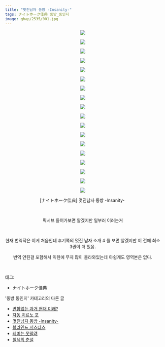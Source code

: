 ```yaml
---
title: "멋진남자 동방 -Insanity-"
tags: ナイトホーク佳典 동방_동인지
image: ghap/2535/001.jpg
---
```

<div class="article">
<p style="text-align: center; clear: none; float: none;"><img src="{{ site.nasurl }}/ghap/2535/001.jpg"/></p>
<p style="text-align: center; clear: none; float: none;"><img src="{{ site.nasurl }}/ghap/2535/002.jpg"/></p>
<p style="text-align: center; clear: none; float: none;"><img src="{{ site.nasurl }}/ghap/2535/003.jpg"/></p>
<p style="text-align: center; clear: none; float: none;"><img src="{{ site.nasurl }}/ghap/2535/004.jpg"/></p>
<p style="text-align: center; clear: none; float: none;"><img src="{{ site.nasurl }}/ghap/2535/005.jpg"/></p>
<p style="text-align: center; clear: none; float: none;"><img src="{{ site.nasurl }}/ghap/2535/006.jpg"/></p>
<p style="text-align: center; clear: none; float: none;"><img src="{{ site.nasurl }}/ghap/2535/007.jpg"/></p>
<p style="text-align: center; clear: none; float: none;"><img src="{{ site.nasurl }}/ghap/2535/008.jpg"/></p>
<p style="text-align: center; clear: none; float: none;"><img src="{{ site.nasurl }}/ghap/2535/009.jpg"/></p>
<p style="text-align: center; clear: none; float: none;"><img src="{{ site.nasurl }}/ghap/2535/010.jpg"/></p>
<p style="text-align: center; clear: none; float: none;"><img src="{{ site.nasurl }}/ghap/2535/011.jpg"/></p>
<p style="text-align: center; clear: none; float: none;"><img src="{{ site.nasurl }}/ghap/2535/012.jpg"/></p>
<p style="text-align: center; clear: none; float: none;"><img src="{{ site.nasurl }}/ghap/2535/013.jpg"/></p>
<p style="text-align: center; clear: none; float: none;"><img src="{{ site.nasurl }}/ghap/2535/014.jpg"/></p>
<p style="text-align: center; clear: none; float: none;"><img src="{{ site.nasurl }}/ghap/2535/015.jpg"/></p>
<p style="text-align: center; clear: none; float: none;"><img src="{{ site.nasurl }}/ghap/2535/016.jpg"/></p>
<p style="text-align: center; clear: none; float: none;"><img src="{{ site.nasurl }}/ghap/2535/017.jpg"/></p>
<p style="text-align: center; clear: none; float: none;"><img src="{{ site.nasurl }}/ghap/2535/018.jpg"/></p>
<p style="text-align: center; clear: none; float: none;">[ナイトホーク佳典] 멋진남자 동방 -Insanity- </p>
<p style="text-align: center; clear: none; float: none;"><br/></p>
<p style="text-align: center; clear: none; float: none;">픽시브 들어가보면 알겠지만 일부러 이러는거</p>
<p style="text-align: center; clear: none; float: none;"><br/></p>
<p style="text-align: center; clear: none; float: none;">현재 번역작은 이게 처음인데 후기쪽의 멋진 남자 소개 4 를 보면 알겠지만 이 전에 최소 3권이 더 있음.</p>
<p style="text-align: center; clear: none; float: none;">번역 안된걸 포함해서 익헨에 무지 많이 올라와있는데 아쉽게도 영역본은 없다.</p>
<p><br/></p>
</div><div class="tagTrail">
<p>태그: </p>
<ul>
<li>ナイトホーク佳典</li>
</ul>
</div><div class="another">
<p>'동방 동인지' 카테고리의 다른 글</p>
<ul>
<li><a href="/2016-10-11-ghap_2539">변함없는 과거 현재 미래?</a></li>
<li><a href="/2016-10-10-ghap_2536">자동 치르노 포</a></li>
<li><a href="/2016-10-10-ghap_2535">멋진남자 동방 -Insanity-</a></li>
<li><a href="/2016-10-10-ghap_2533">블라인드 저스티스</a></li>
<li><a href="/2016-10-10-ghap_2532">레미는 못말려</a></li>
<li><a href="/2016-10-10-ghap_2531">칠색의 춘설</a></li>
</ul>
</div><div class="cb_module cb_fluid">
<div class="cb_wrt cb_profile">
</div><!-- commentList close -->
</div>